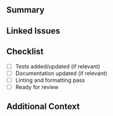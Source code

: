 ## Summary
<!-- Briefly describe the changes in this pull request. -->

## Linked Issues
<!-- List any related issues or pull requests. Use "Closes #123" to auto-close issues. -->

## Checklist
- [ ] Tests added/updated (if relevant)
- [ ] Documentation updated (if relevant)
- [ ] Linting and formatting pass
- [ ] Ready for review

## Additional Context
<!-- Add any other context, screenshots, or information. --> 